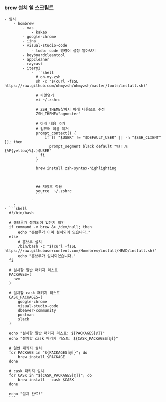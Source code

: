 ### brew 설치 쉘 스크립트
	- 임시
		- hombrew
			- mas
				- kakao
			- google-chrome
			- iina
			- visual-studio-code
				- todo: code 명령어 설정 알아보기
			- keyboardcleantool
			- appcleaner
			- raycast
			- iterm2
				- ```shell
				  # oh-my-zsh
				  sh -c "$(curl -fsSL https://raw.github.com/ohmyzsh/ohmyzsh/master/tools/install.sh)"
				  
				  # 파일열기
				  vi ~/.zshrc
				  
				  # ZSH_THEME찾아서 아래 내용으로 수정
				  ZSH_THEME="agnoster"
				  
				  # 아래 내용 추가
				  # 컴퓨터 이름 제거
				  prompt_context() {
				      if [[ "$USER" != "$DEFAULT_USER" || -n "$SSH_CLIENT" ]]; then
				        prompt_segment black default "%(!.%{%F{yellow}%}.)$USER"
				    fi
				  }
				  
				  brew install zsh-syntax-highlighting
				  
				  
				   
				  ## 저장후 적용
				  source  ~/.zshrc
				  ```
				-
		-
	- ```shell
	  #!/bin/bash
	  
	  # 홈브루가 설치되어 있는지 확인
	  if command -v brew &> /dev/null; then
	      echo "홈브루가 이미 설치되어 있습니다."
	  else
	      # 홈브루 설치
	      /bin/bash -c "$(curl -fsSL https://raw.githubusercontent.com/Homebrew/install/HEAD/install.sh)"
	      echo "홈브루가 설치되었습니다."
	  fi
	  
	  # 설치할 일반 패키지 리스트
	  PACKAGES=(
	  	nvm
	  )
	  
	  # 설치할 cask 패키지 리스트
	  CASK_PACKAGES=(
	      google-chrome
	      visual-studio-code
	      dbeaver-community
	      postman
	      slack
	  )
	  
	  echo "설치할 일반 패키지 리스트: ${PACKAGES[@]}"
	  echo "설치할 cask 패키지 리스트: ${CASK_PACKAGES[@]}"
	  
	  # 일반 패키지 설치
	  for PACKAGE in "${PACKAGES[@]}"; do
	      brew install $PACKAGE
	  done
	  
	  # cask 패키지 설치
	  for CASK in "${CASK_PACKAGES[@]}"; do
	      brew install --cask $CASK
	  done
	  
	  echo "설치 완료!"
	  ```